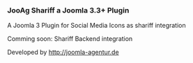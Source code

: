 <h3>JooAg Shariff a Joomla 3.3+ Plugin</h3>

A Joomla 3 Plugin for Social Media Icons as shariff integration

Comming soon:
Shariff Backend integration

Developed by http://joomla-agentur.de
